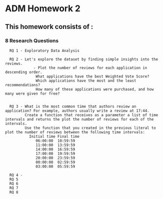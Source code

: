 # ADM Homework 2
## This homework consists of : 
### 8 Research Questions

      RQ 1 - Exploratory Data Analysis
      
      RQ 2 - Let's explore the dataset by finding simple insights into the reviews.
                 - Plot the number of reviews for each application in descending order.
                  What applications have the best Weighted Vote Score?
                  Which applications have the most and the least recommendations?
                  How many of these applications were purchased, and how many were given for free?
                  

      RQ 3 - What is the most common time that authors review an application? For example, authors usually write a review at 17:44.
             Create a function that receives as a parameter a list of time intervals and returns the plot the number of reviews for each of the intervals.
             Use the function that you created in the previous literal to plot the number of reviews between the following time intervals:
               Initial time	Final time
                  06:00:00	10:59:59
                  11:00:00	13:59:59
                  14:00:00	16:59:59
                  17:00:00	19:59:59
                  20:00:00	23:59:59
                  00:00:00	02:59:59
                  03:00:00	05:59:59
            
      RQ 4 -
      RQ 5
      RQ 6
      RQ 7
      RQ 8
      
